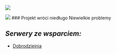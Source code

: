 ![](https://cdn.discordapp.com/attachments/901198788486631514/901198845852131448/Global-Boost.png)

![](https://cdn.discordapp.com/attachments/889870409279877211/970634389748846592/1907-nitro-boosting-level.gif?size=4096) ### Projekt wróci niedługo
Niewielkie problemy

## ***Serwery ze wsparciem:***
- [Dobrodziejnia](https://discord.gg/tDdgaJJ)
